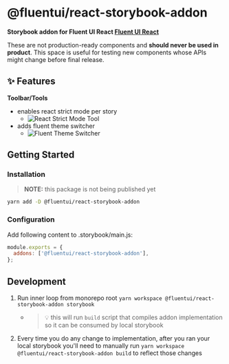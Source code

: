 # @fluentui/react-storybook-addon

**Storybook addon for Fluent UI React [Fluent UI React](https://developer.microsoft.com/en-us/fluentui)**

These are not production-ready components and **should never be used in product**. This space is useful for testing new components whose APIs might change before final release.

## ✨ Features

**Toolbar/Tools**

- enables react strict mode per story
  - ![React Strict Mode Tool](https://user-images.githubusercontent.com/1223799/128166501-aeb01715-8379-460f-b1a9-818871a10864.png)
- adds fluent theme switcher
  - ![Fluent Theme Switcher](https://user-images.githubusercontent.com/1223799/128166633-bd6a7ad3-fe1a-438c-823c-228a4d3dcf09.png)

## Getting Started

### Installation

> **NOTE:** this package is not being published yet

```sh
yarn add -D @fluentui/react-storybook-addon
```

### Configuration

Add following content to .storybook/main.js:

```js
module.exports = {
  addons: ['@fluentui/react-storybook-addon'],
};
```

## Development

1. Run inner loop from monorepo root `yarn workspace @fluentui/react-storybook-addon storybook`

   - > 💡 this will run `build` script that compiles addon implementation so it can be consumed by local storybook

2. Every time you do any change to implementation, after you ran your local storybook you'll need to manually run `yarn workspace @fluentui/react-storybook-addon build` to reflect those changes
